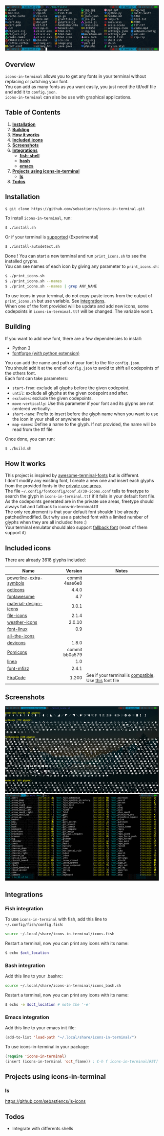![ls](image/ls.jpg)

## Overview

`icons-in-terminal` allows you to get any fonts in your terminal without replacing or patching your font.  
You can add as many fonts as you want easily, you just need the ttf/odf file and add it to `config.json`.  
`icons-in-terminal` can also be use with graphical applications.  

## Table of Contents

1. [**Installation**](#installation)  
2. [**Building**](#building)  
3. [**How it works**](#how-it-works)  
4. [**Included icons**](#included-icons)  
5. [**Screenshots**](#screenshots)  
6. [**Integrations**](#integrations)  
    * [**fish-shell**](#fish-integration)  
    * [**bash**](#bash-integration)  
    * [**emacs**](#emacs-integration)  
7. [**Projects using icons-in-terminal**](#projects-using-icons-in-terminal)  
    * [**ls**](#ls)  
8. [**Todos**](#todos)  

## Installation

```bash
$ git clone https://github.com/sebastiencs/icons-in-terminal.git
```

To install `icons-in-terminal`, run:  
```bash
$ ./install.sh  
```
Or if your terminal is [supported](https://github.com/sebastiencs/icons-in-terminal/issues/1) (Experimental)
```bash
$ ./install-autodetect.sh 
```
Done ! You can start a new terminal and run `print_icons.sh` to see the installed gryphs.  
You can see names of each icon by giving any parameter to `print_icons.sh`:  
```bash
$ ./print_icons.sh
$ ./print_icons.sh --names
$ ./print_icons.sh --names | grep ANY_NAME
```
To use icons in your terminal, do not copy-paste icons from the output of `print_icons.sh` but use variable. See [integrations](#integrations).  
When one of the font provided will be update and add new icons, some codepoints in `icons-in-terminal.ttf` will be changed. The variable won't.  

## Building

If you want to add new font, there are a few dependencies to install:  

- Python 3
- [fontforge (with python extension)](https://fontforge.github.io)

You can add the name and path of your font to the file `config.json`.  
You should add it at the end of `config.json` to avoid to shift all codepoints of the others font.  
Each font can take parameters:  
- `start-from`: exclude all glyphs before the given codepoint.
- `until`: exclude all glyphs at the given codepoint and after.
- `excludes`: exclude the given codepoints.
- `move-vertically`: Use this parameter if your font and its glyphs are not centered vertically.
- `short-name`: Prefix to insert before the glyph name when you want to use the icon in your shell or anywhere else
- `map-names`: Define a name to the glyph. If not provided, the name will be read from the ttf file

Once done, you can run:  
```bash
$ ./build.sh
```
## How it works

This project is inspired by [awesome-terminal-fonts](https://github.com/gabrielelana/awesome-terminal-fonts) but is different.  
I don't modify any existing font, I create a new one and insert each glyphs from the provided fonts in the [private use areas](https://en.wikipedia.org/wiki/Private_Use_Areas).  
The file `~/.config/fontconfig/conf.d/30-icons.conf` tells to freetype to search the glyph in `icons-in-terminal.ttf` if it fails in your default font file. As the codepoints generated are in the private use areas, freetype should always fail and fallback to icons-in-terminal.ttf  
The only requirement is that your default font shouldn't be already patched/modified. But why use a patched font with a limited number of glyphs when they are all included here :)  
Your terminal emulator should also support [fallback font](https://en.wikipedia.org/wiki/Fallback_font) (most of them support it)  

## Included icons

There are already 3618 glyphs included:  

| Name                                                                             | Version        | Notes |
| ---------------------------------------------------------------------------------|---------------:|--------|
| [powerline-extra-symbols](https://github.com/ryanoasis/powerline-extra-symbols)  | commit 4eae6e8 | |
| [octicons](https://octicons.github.com/)                                         | 4.4.0          | |
| [fontawesome](http://fontawesome.io/)                                            | 4.7            | |
| [material-design-icons](https://github.com/google/material-design-icons)         | 3.0.1          | |
| [file-icons](https://atom.io/packages/file-icons)                                | 2.1.4          | |
| [weather-icons](https://erikflowers.github.io/weather-icons/)                    | 2.0.10         | |
| [font-linux](https://github.com/Lukas-W/font-linux)                              | 0.9            | |
| [all-the-icons](https://github.com/domtronn/all-the-icons.el)                    |                | |
| [devicons](https://github.com/vorillaz/devicons)                                 | 1.8.0          | |
| [Pomicons](https://github.com/gabrielelana/pomicons)                             | commit bb0a579 | |
| [linea](http://linea.io/)                                                        | 1.0            | |
| [font-mfizz](https://github.com/fizzed/font-mfizz)                               | 2.4.1          | |
| [FiraCode](https://github.com/tonsky/FiraCode)                                   | 1.200          | See if your terminal is [compatible](https://github.com/tonsky/FiraCode#terminal-support). Use [this](https://github.com/tonsky/FiraCode/issues/211#issuecomment-239058632) font file  |

## Screenshots

![Screenshot the included icons](image/icons.jpg)
![Screenshot with fish](image/icons-fish.jpg)

## Integrations

### Fish integration

To use `icons-in-terminal` with fish, add this line to `~/.config/fish/config.fish`:  
```bash
source ~/.local/share/icons-in-terminal/icons.fish
```
Restart a terminal, now you can print any icons with its name:  
```bash
$ echo $oct_location
```

### Bash integration

Add this line to your .bashrc:  
```bash
source ~/.local/share/icons-in-terminal/icons_bash.sh
```
Restart a terminal, now you can print any icons with its name:  
```bash
$ echo -e $oct_location # note the '-e'
```

### Emacs integration

Add this line to your emacs init file:
```el
(add-to-list 'load-path "~/.local/share/icons-in-terminal/")
```
To use icons-in-terminal in your package:
```el
(require 'icons-in-terminal)
(insert (icons-in-terminal 'oct_flame)) ; C-h f icons-in-terminal[RET] for more info
```

## Projects using icons-in-terminal

### ls

https://github.com/sebastiencs/ls-icons

## Todos

- Integrate with differents shells
